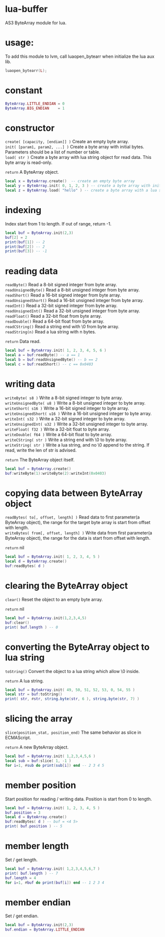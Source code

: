 # lua-buffer
AS3 ByteArray module for lua.

# usage: 
To add this module to lvm, call luaopen_bytearr when initialize the lua aux lib.

```lua
luaopen_bytearr(L);
```

# constant
```lua
ByteArray.LITTLE_ENDIAN = 0
ByteArray.BIG_ENDIAN    = 1
```

# constructor
`create( [capacity, [endian]] )` Create an empty byte array.   
`init( [param1, param2, ...] )` Create a byte array with initial bytes. Parameters should be a list of number or table.   
`load( str )` Create a byte array with lua string object for read data. This byte array is read-only.   

`return` A ByteArray object.

```lua
local x = ByteArray.create()  -- create an empty byte array
local y = ByteArray.init( 0, 1, 2, 3 ) -- create a byte array with initial bytes
local z = ByteArray.load( "hello" ) -- create a byte array with a lua string object
```

# indexing
Index start from 1 to length. If out of range, return -1.

```lua
local buf = ByteArray.init(2,3)
buf[2] = 2
print(buf[1]) -- 2
print(buf[2]) -- 2
print(buf[3]) -- -1
```

# reading data
`readByte()` Read a 8-bit signed integer from byte array.   
`readUnsignedByte()` Read a 8-bit unsigned integer from byte array.   
`readShort()` Read a 16-bit signed integer from byte array.   
`readUnsignedShort()` Read a 16-bit unsigned integer from byte array.   
`readInt()` Read a 32-bit signed integer from byte array.   
`readUnsignedInt()` Read a 32-bit unsigned integer from byte array.   
`readFloat()` Read a 32-bit float from byte array.   
`readDouble()` Read a 64-bit float from byte array.   
`readCString()` Read a string end with \0 from byte array.   
`readString(n)` Read a lua string with n bytes.   

`return` Data read.

```lua
local buf = ByteArray.init( 1, 2, 3, 4, 5, 6 ) 
local a = buf:readByte() -- a == 1 
local b = buf:readUnsignedByte() -- b == 2 
local c = buf:readShort() -- c == 0x0403 
```

# writing data
`writeByte( s8 )` Write a 8-bit signed integer to byte array.   
`writeUnsignedByte( u8 )` Write a 8-bit unsigned integer to byte array.   
`writeShort( s16 )` Write a 16-bit signed integer to byte array.   
`writeUnsignedShort( u16 )` Write a 16-bit unsigned integer to byte array.   
`writeInt( s32 )` Write a 32-bit signed integer to byte array.   
`writeUnsignedInt( u32 )` Write a 32-bit unsigned integer to byte array.   
`writeFloat( f32 )` Write a 32-bit float to byte array.   
`writeDouble( f64 )` Write a 64-bit float to byte array.   
`writeCString( str )` Write a string end with \0 to byte array.   
`writeString( str )` Write a lua string, and no \0 append to the string. If read, write the len of str is advised.   

`return` The ByteArray object itself.

```lua
local buf = ByteArray.create()
buf:writeByte(1):writeByte(2):writeInt(0x0403)
```

# copying data between ByteArray object
`readBytes( to[, offset, length] )` Read data to first parameter(a ByteArray object), the range for the target byte array is start from offset with length.    
`writeBytes( from[, offset, length] )` Write data from first parameter(a ByteArray object), the range for the data is start from offset with length.    

`return` nil

```lua
local buf = ByteArray.init( 1, 2, 3, 4, 5 )
local d = ByteArray.create()
buf:readBytes( d )
```

# clearing the ByteArray object
`clear()` Reset the object to an empty byte array.

`return` nil

```lua
local buf = ByteArray.init(1,2,3,4,5)
buf:clear()
print( buf.length ) -- 0
```

# converting the ByteArray object to lua string
`toString()` Convert the object to a lua string which allow \0 inside.

`return` A lua string.

```lua
local buf = ByteArray.init( 49, 50, 51, 52, 53, 0, 54, 55 )
local str = buf:toString()
print( str, #str, string.byte(str, 6 ), string.byte(str, 7) )
```

# slicing the array
`slice(position_stat, position_end)` The same behavior as slice in ECMAScript.

`return` A new ByteArray object.

```lua
local buf = ByteArray.init( 1,2,3,4,5,6 )
local sub = buf:slice( 1, -1 )
for i=1, #sub do print(sub[i]) end -- 2 3 4 5
```

# member position
Start position for reading / writing data. Position is start from 0 to length.

```lua
local buf = ByteArray.init( 1, 2, 3, 4, 5 )
buf.position = 3
local d = ByteArray.create()
buf:readBytes( d ) -- buf = <4 5>
print( buf.position ) -- 5
```

# member length
Set / get length.

```lua
local buf = ByteArray.init( 1,2,3,4,5,6,7 )
print( buf.length ) -- 7
buf.length = 4
for i=1, #buf do print(buf[i]) end -- 1 2 3 4
```

# member endian
Set / get endian.

```lua
local buf = ByteArray.init(2,3)
buf.endian = ByteArray.LITTLE_ENDIAN
```
